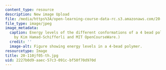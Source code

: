 ```yaml
---
content_type: resource
description: New image Upload
file: /media/https%3A/open-learning-course-data-rc.s3.amazonaws.com/20-110j-thermodynamics-of-biomolecular-systems-fall-2005/2227b0d9aaec57c3091cbf50f70d970d_20-110jf05-th.jpg
file_type: image/jpeg
image_metadata:
  caption: Energy levels of the different conformations of a 4 bead polymer. (Image
    by Kim Hamad-Schifferli and MIT OpenCourseWare.)
  credit: ''
  image-alt: Figure showing energy levels in a 4-bead polymer.
resourcetype: Image
title: 20-110jf05-th.jpg
uid: 2227b0d9-aaec-57c3-091c-bf50f70d970d
---
```

